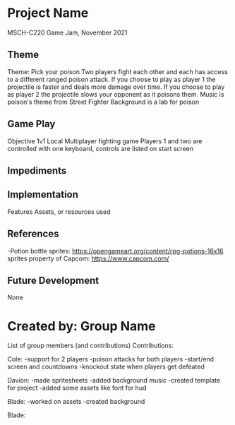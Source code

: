 # Project Name
MSCH-C220 Game Jam, November 2021

## Theme
Theme: Pick your poison
Two players fight each other and each has access to a different ranged poison attack.
If you choose to play as player 1 the projectile is faster and deals more damage over time.
If you choose to play as player 2 the projectile slows your opponent as it poisons them.
Music is poison's theme from Street Fighter
Background is a lab for poison

## Game Play
Objective
1v1 Local Multiplayer fighting game
Players 1 and two are controlled with one keyboard, controls are listed on start screen

## Impediments


## Implementation
Features
Assets, or resources used

## References
-Potion bottle sprites: https://opengameart.org/content/rpg-potions-16x16
sprites property of Capcom: https://www.capcom.com/
## Future Development
None

# Created by: Group Name
List of group members (and contributions)
Contributions:

Cole:
-support for 2 players
-poison attacks for both players
-start/end screen and countdowns
-knockout state when players get defeated

Davion:
-made spritesheets
-added background music
-created template for project
-added some assets like font for hud

Blade:
-worked on assets
-created background


Blade:
